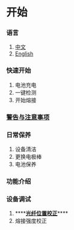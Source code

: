 # 开始

### 语言

1. [中文](./)
2. [English](https://t3-en.skycomtech.cn)

### 快速开始

1. 电池充电
2. 一键检测
3. 开始熔接

### [警告与注意事项](warning/warning.md)

### 日常保养

1. 设备清洁
2. 更换电极棒
3. 电池保养

### 功能介绍

### 设备调试

1. \*\*\*\*[**光纤位置校正**](fiber-displacement-adjust.md)\*\*\*\*
2. 熔接强度校正

